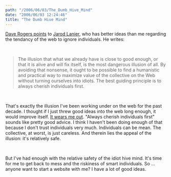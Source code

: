 ```yaml
---
path: "/2006/06/03/The_Dumb_Hive_Mind" 
date: "2006/06/03 12:24:46" 
title: "The Dumb Hive Mind" 
---
```

<p><a href="http://homepage.mac.com/dave_rogers/GHD06-06.html#note_2833">Dave Rogers points</a> to <a href="http://www.edge.org/documents/archive/edge183.html">Jarod Lanier</a>, who has better ideas than me regarding the tendancy of the web to ignore individuals. He writes:</p><br><blockquote><p>The illusion that what we already have is close to good enough, or that it is alive and will fix itself, is the most dangerous illusion of all. By avoiding that nonsense, it ought to be possible to find a humanistic and practical way to maximize value of the collective on the Web without turning ourselves into idiots. The best guiding principle is to always cherish individuals first.</p></blockquote><br><p>That's exactly the illusion I've been working under on the web for the past decade. I thought if I just threw good ideas into the web long enough, it would improve itself. <a href="http://lyricwiki.org/Radiohead:Fake_Plastic_Trees">It wears me out</a>. "Always cherish individuals first" sounds like pretty good advice. I think I haven't been doing enough of that because I don't trust individuals very much. Individuals can be mean. The collective, at worst, is just careless. And therein lies the appeal of the illusion: it's relatively safe.</p><br><p>But I've had enough with the relative safety of the idiot hive mind. It's time for me to get back to mess and the riskiness of smart individuals. So &#8230; anyone want to start a website with me? I have a lot of good ideas.</p>